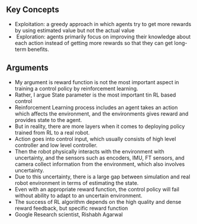 
## Key Concepts
- Exploitation:  a greedy approach in which agents try to get more rewards by using estimated value but not the actual value
-  Exploration: agents primarily focus on improving their knowledge about each action instead of getting more rewards so that they can get long-term benefits.

## Arguments
- My argument is reward function is not the most important aspect in training a control  policy by reinforcement learning.
- Rather, I argue State parameter is the most important tin RL based control
- Reinforcement Learning process includes an agent takes an action which affects the environment, and the environments gives reward and provides state to the agent.
- But in reality, there are more layers when it comes to deploying policy trained from RL to a real robot.
- Action goes into control input, which usually consists of high level controller and low level controller. 
- Then the robot physically interacts with the environment with uncertainty, and the sensors such as encoders, IMU, FT sensors, and camera collect information from the environment, which also involves uncertainty.
- Due to this uncertainty, there is a large gap between simulation and real robot environment in terms of estimating the state.
- Even with an appropriate reward function, the control policy will fail without ability to adapt to an uncertain environment. 
- The success of RL algorithm depends on the high quality and dense reward feedback, but specific reward function 
- Google Research scientist, Rishabh Agarwal